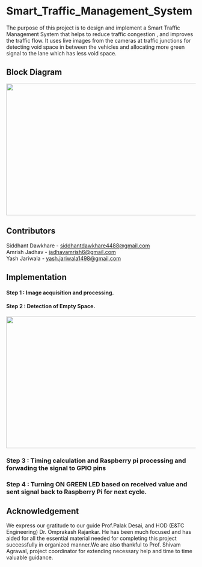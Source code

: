 # Smart_Traffic_Management_System
The purpose of this project is to design and implement a Smart Traffic Management System that helps to reduce traffic congestion , and improves the traffic flow. It uses live images from the cameras at traffic junctions for detecting void space in between the vehicles and allocating more green signal to the lane which has less void space.

## Block Diagram



<div align="center"><img src="https://github.com/Siddhantiscoding/Smart_Traffic_Management_System/assets/98279769/1d3458c3-6340-425c-8ccf-5ef281ec3191" width="600" height="350"></div>


## Contributors 


Siddhant Dawkhare - [siddhantdawkhare4488@gmail.com](mailto:siddhantdawkhare4488@gmail.com)<br>
Amrish Jadhav - [jadhavamrish6@gmail.com](mailto:jadhavamrish6@gmail.com)<br>
Yash Jariwala - [yash.jariwala1498@gmail.com](mailto:yash.jariwala1498@gmail.com)


## Implementation

#### Step 1 : Image acquisition and processing.

#### Step 2 : Detection of Empty Space.

<div align="center"><img src="https://github.com/Siddhantiscoding/Smart_Traffic_Management_System/assets/98279769/1d3458c3-6340-425c-8ccf-5ef281ec3191" width="600" height="350"></div>

### Step 3 :  Timing calculation and  Raspberry pi processing and forwading the signal to GPIO pins

### Step 4 : Turning ON GREEN LED based on received value and sent signal back to Raspberry Pi for next cycle.

## Acknowledgement

We express our gratitude to our guide Prof.Palak Desai, and HOD (E&TC Engineering) Dr. Omprakash Rajankar. He has been much focused and has aided for all the essential material 
needed for completing this project successfully in organized 
manner.We are also thankful to Prof. Shivam Agrawal, 
project coordinator for extending necessary help and time to 
time valuable guidance.

